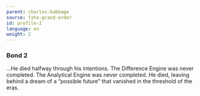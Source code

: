 ```yaml
---
parent: charles-babbage
source: fate-grand-order
id: profile-2
language: en
weight: 2
---
```


### Bond 2

…He died halfway through his intentions.
The Difference Engine was never completed.
The Analytical Engine was never completed.
He died, leaving behind a dream of a “possible future” that vanished in the threshold of the eras.
